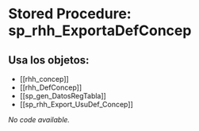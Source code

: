 # Stored Procedure: sp_rhh_ExportaDefConcep

## Usa los objetos:
- [[rhh_concep]]
- [[rhh_DefConcep]]
- [[sp_gen_DatosRegTabla]]
- [[sp_rhh_Export_UsuDef_Concep]]

*No code available.*
